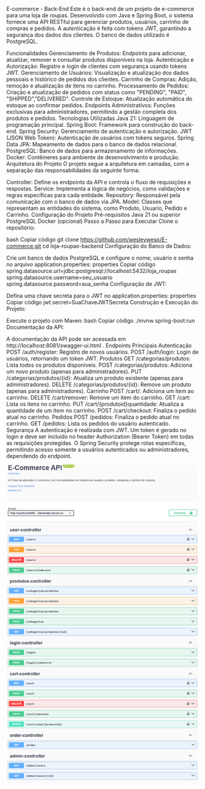 E-commerce - Back-End
Este é o back-end de um projeto de e-commerce para uma loja de roupas. Desenvolvido com Java e Spring Boot, o sistema fornece uma API RESTful para gerenciar produtos, usuários, carrinho de compras e pedidos. A autenticação é feita com tokens JWT, garantindo a segurança dos dados dos clientes. O banco de dados utilizado é PostgreSQL.

Funcionalidades
Gerenciamento de Produtos: Endpoints para adicionar, atualizar, remover e consultar produtos disponíveis na loja.
Autenticação e Autorização: Registro e login de clientes com segurança usando tokens JWT.
Gerenciamento de Usuários: Visualização e atualização dos dados pessoais e histórico de pedidos dos clientes.
Carrinho de Compras: Adição, remoção e atualização de itens no carrinho.
Processamento de Pedidos: Criação e atualização de pedidos com status como "PENDING", "PAID", "SHIPPED","DELIVERED".
Controle de Estoque: Atualização automática do estoque ao confirmar pedidos.
Endpoints Administrativos: Funções exclusivas para administradores, permitindo a gestão completa dos produtos e pedidos.
Tecnologias Utilizadas
Java 21: Linguagem de programação principal.
Spring Boot: Framework para construção do back-end.
Spring Security: Gerenciamento de autenticação e autorização.
JWT (JSON Web Token): Autenticação de usuários com tokens seguros.
Spring Data JPA: Mapeamento de dados para o banco de dados relacional.
PostgreSQL: Banco de dados para armazenamento de informações.
Docker: Contêineres para ambiente de desenvolvimento e produção.
Arquitetura do Projeto
O projeto segue a arquitetura em camadas, com a separação das responsabilidades da seguinte forma:

Controller: Define os endpoints da API e controla o fluxo de requisições e respostas.
Service: Implementa a lógica de negócios, como validações e regras específicas para cada entidade.
Repository: Responsável pela comunicação com o banco de dados via JPA.
Model: Classes que representam as entidades do sistema, como Produto, Usuario, Pedido e Carrinho.
Configuração do Projeto
Pré-requisitos
Java 21 ou superior
PostgreSQL
Docker (opcional)
Passo a Passo para Executar
Clone o repositório:

bash
Copiar código
git clone https://github.com/wesleywesp/E-commerce.git
cd loja-roupas-backend
Configuração do Banco de Dados:

Crie um banco de dados PostgreSQL e configure o nome, usuário e senha no arquivo application.properties:
properties
Copiar código
spring.datasource.url=jdbc:postgresql://localhost:5432/loja_roupas
spring.datasource.username=seu_usuario
spring.datasource.password=sua_senha
Configuração de JWT:

Defina uma chave secreta para o JWT no application.properties:
properties
Copiar código
jwt.secret=SuaChaveJWTSecreta
Construção e Execução do Projeto:

Execute o projeto com Maven:
bash
Copiar código
./mvnw spring-boot:run
Documentação da API:

A documentação da API pode ser acessada em http://localhost:8081/swagger-ui.html .
Endpoints Principais
Autenticação
POST /auth/register: Registro de novos usuários.
POST /auth/login: Login de usuários, retornando um token JWT.
Produtos
GET /categorias/produtos: Lista todos os produtos disponíveis.
POST /categorias/produtos: Adiciona um novo produto (apenas para administradores).
PUT /categorias/produtos/{id}: Atualiza um produto existente (apenas para administradores).
DELETE /categorias/produtos/{id}: Remove um produto (apenas para administradores).
Carrinho
POST /cart/: Adiciona um item ao carrinho.
DELETE /cart/remover: Remove um item do carrinho.
GET /cart: Lista os itens no carrinho.
PUT /cart/{produtoid}quantidade: Atualiza a quantidade de um item no carrinho.
POST /cart/checkout: Finaliza o pedido atual no carrinho.
Pedidos
POST /pedidos: Finaliza o pedido atual no carrinho.
GET /pedidos: Lista os pedidos do usuário autenticado.
Segurança
A autenticação é realizada com JWT. Um token é gerado no login e deve ser incluído no header Authorization (Bearer Token) em todas as requisições protegidas.
O Spring Security protege rotas específicas, permitindo acesso somente a usuários autenticados ou administradores, dependendo do endpoint.


![swagger-ui](img/swagger-ui.png)
